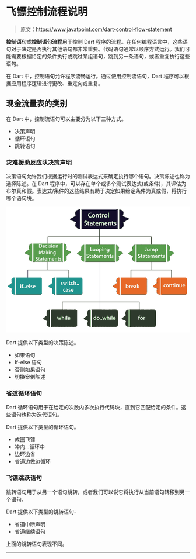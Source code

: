 # 飞镖控制流程说明

> 原文：<https://www.javatpoint.com/dart-control-flow-statement>

**控制语句**或**控制语句流程**用于控制 Dart 程序的流程。在任何编程语言中，这些语句对于决定是否执行其他语句都非常重要。代码语句通常以顺序方式运行。我们可能需要根据给定的条件执行或跳过某组语句，跳到另一条语句，或者重复执行这些语句。

在 Dart 中，控制语句允许程序流畅运行。通过使用控制流语句，Dart 程序可以根据应用程序逻辑进行更改、重定向或重复。

## 现金流量表的类别

在 Dart 中，控制流语句可以主要分为以下三种方式。

*   决策声明
*   循环语句
*   跳转语句

### 灾难援助反应队决策声明

决策语句允许我们根据运行时的测试表达式来确定执行哪个语句。决策陈述也称为选择陈述。在 Dart 程序中，可以存在单个或多个测试表达式(或条件)，其评估为布尔真和假。表达式/条件的这些结果有助于决定如果给定条件为真或假，将执行哪个语句块。

![Dart Control Flow Statement](img/1566ee2311409f75305433e256d0e536.png)

Dart 提供以下类型的决策陈述。

*   如果语句
*   If-else 语句
*   否则如果语句
*   切换案例陈述

### 省道循环语句

Dart 循环语句用于在给定的次数内多次执行代码块，直到它匹配给定的条件。这些语句也称为迭代语句。

Dart 提供以下类型的循环语句。

*   成圈飞镖
*   冲向…循环中
*   边环边省
*   省道边做边循环

### 飞镖跳跃语句

跳转语句用于从另一个语句跳转，或者我们可以说它将执行从当前语句转移到另一个语句。

Dart 提供以下类型的跳转语句-

*   省道中断声明
*   省道继续语句

上面的跳转语句表现不同。

* * *